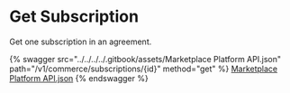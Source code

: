 # Get Subscription

Get one subscription in an agreement.



{% swagger src="../../../../.gitbook/assets/Marketplace Platform API.json" path="/v1/commerce/subscriptions/{id}" method="get" %}
[Marketplace Platform API.json](<../../../../.gitbook/assets/Marketplace Platform API.json>)
{% endswagger %}
